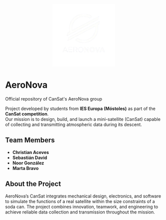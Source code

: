 <p align="center">
    <img src="https://raw.githubusercontent.com/mstchristian/AeroNova/refs/heads/main/assets/icon.png" alt="AeroNova Logo" width="200"/>
</p>

# AeroNova
Official repository of CanSat's AeroNova group  

Project developed by students from **IES Europa (Móstoles)** as part of the **CanSat competition**.  
Our mission is to design, build, and launch a mini-satellite (CanSat) capable of collecting and transmitting atmospheric data during its descent.

## Team Members
- **Christian Aceves**  
- **Sebastián David**  
- **Noor González**  
- **Marta Bravo**

## About the Project
AeroNova’s CanSat integrates mechanical design, electronics, and software to simulate the functions of a real satellite within the size constraints of a soda can. The project combines innovation, teamwork, and engineering to achieve reliable data collection and transmission throughout the mission.
